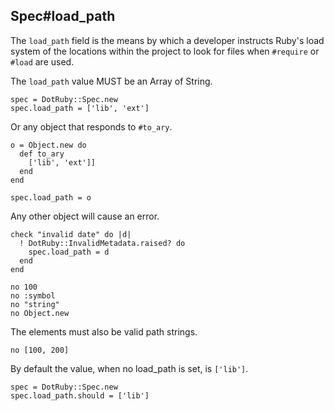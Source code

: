 ## Spec#load_path

The `load_path` field is the means by which a developer instructs
Ruby's load system of the locations within the project to look for
files when `#require` or `#load` are used.

The `load_path` value MUST be an Array of String.

    spec = DotRuby::Spec.new
    spec.load_path = ['lib', 'ext']

Or any object that responds to `#to_ary`.

    o = Object.new do
      def to_ary
        ['lib', 'ext']]
      end
    end

    spec.load_path = o

Any other object will cause an error.

    check "invalid date" do |d|
      ! DotRuby::InvalidMetadata.raised? do
        spec.load_path = d
      end
    end

    no 100
    no :symbol
    no "string"
    no Object.new

The elements must also be valid path strings.

    no [100, 200]

By default the value, when no load_path is set, is `['lib']`.

    spec = DotRuby::Spec.new
    spec.load_path.should = ['lib']

